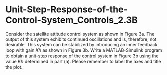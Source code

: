 # Unit-Step-Response-of-the-Control-System_Controls_2.3B
Consider the satellite attitude control system as shown in Figure 3a. The output of this system exhibits continued oscillations and is, therefore, not desirable. This system can be stabilized by  introducing an inner feedback loop with gain 𝐾ℎ as shown in Figure 3b. Write a MATLAB-Simulink program to obtain a unit-step  response of the control system in Figure 3b using the value 𝐾ℎ determined in part (a).  Please remember to label the axes and title the plot. 
